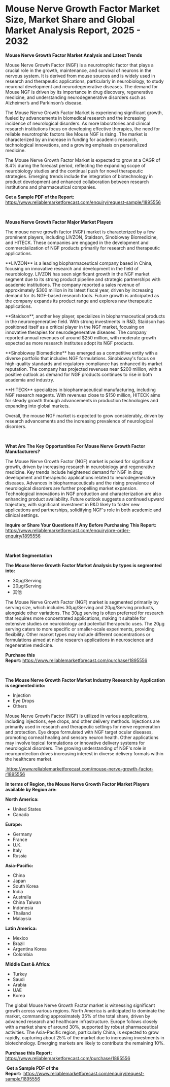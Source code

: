 <p><h1>Mouse Nerve Growth Factor Market Size, Market Share and Global Market Analysis Report, 2025 - 2032</h1></p><p><strong>Mouse Nerve Growth Factor Market Analysis and Latest Trends</strong></p>
<p><p>Mouse Nerve Growth Factor (NGF) is a neurotrophic factor that plays a crucial role in the growth, maintenance, and survival of neurons in the nervous system. It is derived from mouse sources and is widely used in research and therapeutic applications, particularly in neurobiology, to study neuronal development and neurodegenerative diseases. The demand for Mouse NGF is driven by its importance in drug discovery, regenerative medicine, and understanding neurodegenerative disorders such as Alzheimer’s and Parkinson’s disease.</p><p>The Mouse Nerve Growth Factor Market is experiencing significant growth, fueled by advancements in biomedical research and the increasing incidence of neurological disorders. As more laboratories and clinical research institutions focus on developing effective therapies, the need for reliable neurotrophic factors like Mouse NGF is rising. The market is characterized by an increase in funding for academic research, technological innovations, and a growing emphasis on personalized medicine.</p><p>The Mouse Nerve Growth Factor Market is expected to grow at a CAGR of 8.4% during the forecast period, reflecting the expanding scope of neurobiology studies and the continual push for novel therapeutic strategies. Emerging trends include the integration of biotechnology in product development and enhanced collaboration between research institutions and pharmaceutical companies.</p></p>
<p><strong>Get a Sample PDF of the Report:&nbsp;</strong> <a href="https://www.reliablemarketforecast.com/enquiry/request-sample/1895556?utm_campaign=2447&utm_medium=2&utm_source=Github&utm_content=ia&utm_term=19042025&utm_id=mouse-nerve-growth-factor">https://www.reliablemarketforecast.com/enquiry/request-sample/1895556</a></p>
<p>&nbsp;</p>
<p><strong>Mouse Nerve Growth Factor Major Market Players</strong></p>
<p><p>The mouse nerve growth factor (NGF) market is characterized by a few prominent players, including LIVZON, Staidson, Sinobioway Biomedicine, and HITECK. These companies are engaged in the development and commercialization of NGF products primarily for research and therapeutic applications.</p><p>**LIVZON** is a leading biopharmaceutical company based in China, focusing on innovative research and development in the field of neurobiology. LIVZON has seen significant growth in the NGF market segment due to its strong product pipeline and strategic partnerships with academic institutions. The company reported a sales revenue of approximately $300 million in its latest fiscal year, driven by increasing demand for its NGF-based research tools. Future growth is anticipated as the company expands its product range and explores new therapeutic applications.</p><p>**Staidson**, another key player, specializes in biopharmaceutical products in the neuroregenerative field. With strong investments in R&D, Staidson has positioned itself as a critical player in the NGF market, focusing on innovative therapies for neurodegenerative diseases. The company reported annual revenues of around $250 million, with moderate growth expected as more research institutes adopt its NGF products.</p><p>**Sinobioway Biomedicine** has emerged as a competitive entity with a diverse portfolio that includes NGF formulations. Sinobioway's focus on high-quality standards and regulatory compliance has enhanced its market reputation. The company has projected revenues near $200 million, with a positive outlook as demand for NGF products continues to rise in both academia and industry.</p><p>**HITECK** specializes in biopharmaceutical manufacturing, including NGF research reagents. With revenues close to $150 million, HITECK aims for steady growth through advancements in production technologies and expanding into global markets.</p><p>Overall, the mouse NGF market is expected to grow considerably, driven by research advancements and the increasing prevalence of neurological disorders.</p></p>
<p>&nbsp;</p>
<p><strong>What Are The Key Opportunities For Mouse Nerve Growth Factor Manufacturers?</strong></p>
<p><p>The Mouse Nerve Growth Factor (NGF) market is poised for significant growth, driven by increasing research in neurobiology and regenerative medicine. Key trends include heightened demand for NGF in drug development and therapeutic applications related to neurodegenerative diseases. Advances in biopharmaceuticals and the rising prevalence of neurological disorders are further propelling market expansion. Technological innovations in NGF production and characterization are also enhancing product availability. Future outlook suggests a continued upward trajectory, with significant investment in R&D likely to foster new applications and partnerships, solidifying NGF's role in both academic and clinical settings.</p></p>
<p><strong>Inquire or Share Your Questions If Any Before Purchasing This Report:</strong> <a href="https://www.reliablemarketforecast.com/enquiry/pre-order-enquiry/1895556?utm_campaign=2447&utm_medium=2&utm_source=Github&utm_content=ia&utm_term=19042025&utm_id=mouse-nerve-growth-factor">https://www.reliablemarketforecast.com/enquiry/pre-order-enquiry/1895556</a></p>
<p>&nbsp;</p>
<p><strong>Market Segmentation</strong></p>
<p><strong>The Mouse Nerve Growth Factor Market Analysis by types is segmented into:</strong></p>
<p><ul><li>30μg/Serving</li><li>20μg/Serving</li><li>其他</li></ul></p>
<p><p>The Mouse Nerve Growth Factor (NGF) market is segmented primarily by serving size, which includes 30μg/Serving and 20μg/Serving products, alongside other variations. The 30μg serving is often preferred for research that requires more concentrated applications, making it suitable for extensive studies on neurobiology and potential therapeutic uses. The 20μg serving caters to more specific or smaller-scale experiments, providing flexibility. Other market types may include different concentrations or formulations aimed at niche research applications in neuroscience and regenerative medicine.</p></p>
<p><strong>Purchase this Report:&nbsp;</strong><a href="https://www.reliablemarketforecast.com/purchase/1895556?utm_campaign=2447&utm_medium=2&utm_source=Github&utm_content=ia&utm_term=19042025&utm_id=mouse-nerve-growth-factor">https://www.reliablemarketforecast.com/purchase/1895556</a></p>
<p>&nbsp;</p>
<p><strong>The Mouse Nerve Growth Factor Market Industry Research by Application is segmented into:</strong></p>
<p><ul><li>Injection</li><li>Eye Drops</li><li>Others</li></ul></p>
<p><p>Mouse Nerve Growth Factor (NGF) is utilized in various applications, including injections, eye drops, and other delivery methods. Injections are primarily used in research and therapeutic settings for nerve regeneration and protection. Eye drops formulated with NGF target ocular diseases, promoting corneal healing and sensory neuron health. Other applications may involve topical formulations or innovative delivery systems for neurological disorders. The growing understanding of NGF's role in neuroprotection drives increasing interest in diverse delivery formats within the healthcare market.</p></p>
<p><a href="https://www.reliablemarketforecast.com/mouse-nerve-growth-factor-r1895556?utm_campaign=2447&utm_medium=2&utm_source=Github&utm_content=ia&utm_term=19042025&utm_id=mouse-nerve-growth-factor">&nbsp;https://www.reliablemarketforecast.com/mouse-nerve-growth-factor-r1895556</a></p>
<p><strong>In terms of Region, the Mouse Nerve Growth Factor Market Players available by Region are:</strong></p>
<p>
    <p> <strong> North America: </strong>
        <ul>
            <li>United States</li>
            <li>Canada</li>
        </ul>
        </p> 
    <p> <strong> Europe: </strong>
        <ul>
            <li>Germany</li>
            <li>France</li>
            <li>U.K.</li>
            <li>Italy</li>
            <li>Russia</li>
        </ul>
        </p> 
    <p> <strong> Asia-Pacific: </strong>
        <ul>
            <li>China</li>
            <li>Japan</li>
            <li>South Korea</li>
            <li>India</li>
            <li>Australia</li>
            <li>China Taiwan</li>
            <li>Indonesia</li>
            <li>Thailand</li>
            <li>Malaysia</li>
        </ul>
        </p> 
    <p> <strong> Latin America: </strong>
        <ul>
            <li>Mexico</li>
            <li>Brazil</li>
            <li>Argentina Korea</li>
            <li>Colombia</li>
        </ul>
        </p> 
    <p> <strong> Middle East & Africa: </strong>
        <ul>
            <li>Turkey</li>
            <li>Saudi</li>
            <li>Arabia</li>
            <li>UAE</li>
            <li>Korea</li>
        </ul>
    </p>
    </p>
<p><p>The global Mouse Nerve Growth Factor market is witnessing significant growth across various regions. North America is anticipated to dominate the market, commanding approximately 35% of the total share, driven by advanced research and healthcare infrastructure. Europe follows closely with a market share of around 30%, supported by robust pharmaceutical activities. The Asia-Pacific region, particularly China, is expected to grow rapidly, capturing about 25% of the market due to increasing investments in biotechnology. Emerging markets are likely to contribute the remaining 10%.</p></p>
<p><strong>Purchase this Report: </strong><a href="https://www.reliablemarketforecast.com/purchase/1895556?utm_campaign=2447&utm_medium=2&utm_source=Github&utm_content=ia&utm_term=19042025&utm_id=mouse-nerve-growth-factor">https://www.reliablemarketforecast.com/purchase/1895556</a></p>
<p>&nbsp;<strong>Get a Sample PDF of the Report:&nbsp;&nbsp;</strong><a href="https://www.reliablemarketforecast.com/enquiry/request-sample/1895556?utm_campaign=2447&utm_medium=2&utm_source=Github&utm_content=ia&utm_term=19042025&utm_id=mouse-nerve-growth-factor">https://www.reliablemarketforecast.com/enquiry/request-sample/1895556</a></p>
<p><strong></strong></p>
<p><p></p><p></p><p></p></p>